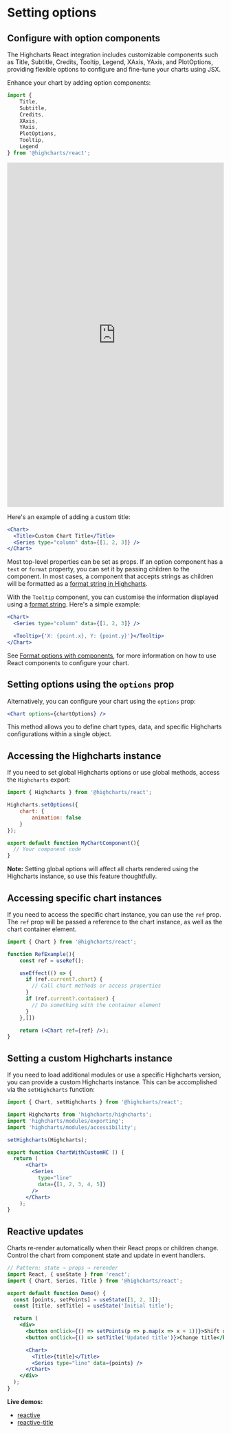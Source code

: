 # Setting options

## Configure with option components

The Highcharts React integration includes customizable components such as
Title, Subtitle, Credits, Tooltip, Legend, XAxis, YAxis, and PlotOptions,
providing flexible options to configure and fine-tune your charts using JSX.

Enhance your chart by adding option components:

```jsx
import {
    Title,
    Subtitle,
    Credits,
    XAxis,
    YAxis,
    PlotOptions,
    Tooltip,
    Legend
} from '@highcharts/react';

```

<iframe src="https://www.highcharts.com/samples/embed/highcharts/react/complex" style="width: 100%; height: 800px; border: 0;"></iframe>

Here's an example of adding a custom title:

```jsx
<Chart>
  <Title>Custom Chart Title</Title>
  <Series type="column" data={[1, 2, 3]} />
</Chart>
```

Most top-level properties can be set as props. If an option component has a `text` or `format` property,
you can set it by passing children to the component. In most cases, a component that accepts strings as children will be formatted
as a [format string in Highcharts](https://www.highcharts.com/docs/chart-concepts/labels-and-string-formatting#format-strings).

With the `Tooltip` component, you can customise the information displayed using a [format string](https://www.highcharts.com/docs/chart-concepts/templating). Here's a simple example:

```jsx
<Chart>
  <Series type="column" data={[1, 2, 3]} />

  <Tooltip>{'X: {point.x}, Y: {point.y}'}</Tooltip>
</Chart>
```

See [Format options with components](https://www.highcharts.com/docs/react/options-component-format), for more information on how to use React components to configure your chart.

## Setting options using the `options` prop

Alternatively, you can configure your chart using the `options` prop:

```jsx
<Chart options={chartOptions} />
```

This method allows you to define chart types, data, and specific Highcharts configurations within a single object.

## Accessing the Highcharts instance

If you need to set global Highcharts options or use global methods, access the `Highcharts` export:

```jsx
import { Highcharts } from '@highcharts/react';

Highcharts.setOptions({
    chart: {
        animation: false
    }
});

export default function MyChartComponent(){
  // Your component code
}
```

**Note:** Setting global options will affect all charts rendered using the Highcharts instance, so use this feature thoughtfully.

## Accessing specific chart instances

If you need to access the specific chart instance, you can use the `ref` prop. The `ref` prop will be
passed a reference to the chart instance, as well as the chart container element.

```jsx
import { Chart } from '@highcharts/react';

function RefExample(){
    const ref = useRef();

    useEffect(() => {
      if (ref.current?.chart) {
        // Call chart methods or access properties
      }
      if (ref.current?.container) {
        // Do something with the container element
      }
    },[])

    return (<Chart ref={ref} />);
}
```

## Setting a custom Highcharts instance
If you need to load additional modules or use a specific Highcharts version, you can provide a
custom Highcharts instance. This can be accomplished via the `setHighcharts` function:

```jsx
import { Chart, setHighcharts } from '@highcharts/react';

import Highcharts from 'highcharts/highcharts';
import 'highcharts/modules/exporting';
import 'highcharts/modules/accessibility';

setHighcharts(Highcharts);

export function ChartWithCustomHC () {
  return (
      <Chart>
        <Series
          type="line"
          data={[1, 2, 3, 4, 5]}
        />
      </Chart>
    );
}
```


## Reactive updates

Charts re-render automatically when their React props or children change. Control the chart from component state and update in event handlers.

```jsx
// Pattern: state → props → rerender
import React, { useState } from 'react';
import { Chart, Series, Title } from '@highcharts/react';

export default function Demo() {
  const [points, setPoints] = useState([1, 2, 3]);
  const [title, setTitle] = useState('Initial title');

  return (
    <div>
      <button onClick={() => setPoints(p => p.map(x => x + 1))}>Shift data</button>
      <button onClick={() => setTitle('Updated title')}>Change title</button>

      <Chart>
        <Title>{title}</Title>
        <Series type="line" data={points} />
      </Chart>
    </div>
  );
}
```

**Live demos:**

- <a href="https://www.highcharts.com/samples/embed/highcharts/react/reactive" target="_blank" rel="noreferrer">reactive</a>  
- <a href="https://www.highcharts.com/samples/embed/highcharts/react/reactive-title" target="_blank" rel="noreferrer">reactive-title</a>
